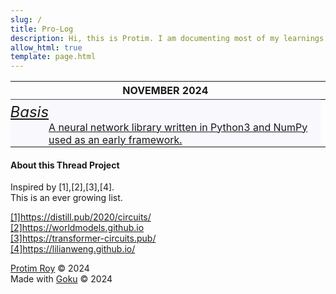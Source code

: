 ```yaml
---
slug: /
title: Pro-Log
description: Hi, this is Protim. I am documenting most of my learnings in the fields of artificial intelligence, machine learning, deep learning, generative ai, ..etc, here.
allow_html: true
template: page.html
---
```


<style>
  .date {
    font-family: 'Inter';
    margin-left: -8.5px;
    
  }

  .titlepost {
    font-family: 'Inter';
    font-size: 24px;
    font-style: italic;
    margin-top: -28px;
    display: flex;
    align-items: center;
    justify-content: right;
  }

  .textpost {
    font-family: 'Inter';
    display: flex;
    align-items: center;
    justify-content: right;
  }

.firstpost {
    background-color: rgba(230, 230, 250, 0.25);
    height: 75px;
    display: flex;
    align-items: center;
    justify-content: center;
    margin-left: -8.5px;
    margin-top: -6px;
    position: relative;
}

.firstpost::before {
    content: "";
    position: absolute;
    left: 0;
    top: 0;
    bottom: 0;
    width: 0;
    border-left: 2px solid transparent;
    transition: width 0.3s, border-color 0.3s;
}

.firstpost:hover::before {
    width: 2px;
    border-color: black;
}

  .childpost {
    display: flex;
    align-items: center;
    justify-content: left;
    margin-left: -8.5px;
  }
</style>

<table class="table">
  <thead>
    <tr>
      <th><div class="date">NOVEMBER 2024</div></th>
    </tr>
  </thead>
  <tbody>
    <tr>
      <td>
        <a href="https://github.com/protimroy/basis" class="firstpost">
          <span class="titlepost">Basis</span>
          <span class="textpost"><br><br>A neural network library written in Python3 and NumPy used as an early framework.</span>
        </a>
      </td>
    </tr>
  </tbody>
</table>




#### About this Thread Project

Inspired by [1],[2],[3],[4].<br>
This is an ever growing list.<br>

<a href=https://distill.pub/2020/circuits/>[1]https://distill.pub/2020/circuits/</a><br>
<a href=https://worldmodels.github.io>[2]https://worldmodels.github.io</a><br>
<a href=https://transformer-circuits.pub/>[3]https://transformer-circuits.pub/</a><br>
<a href=https://lilianweng.github.io/>[4]https://lilianweng.github.io/</a><br>


<a href=https://protimroy.com>Protim Roy</a> &copy; 2024<br>
Made with <a href=https://github.com/sea-grass/goku>Goku</a> &copy; 2024